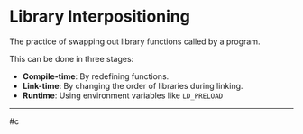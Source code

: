 # Library Interpositioning
The practice of swapping out library functions called by a program.

This can be done in three stages:
- **Compile-time**: By redefining functions.
- **Link-time**: By changing the order of libraries during linking.
- **Runtime**: Using environment variables like `LD_PRELOAD`




---
#c
